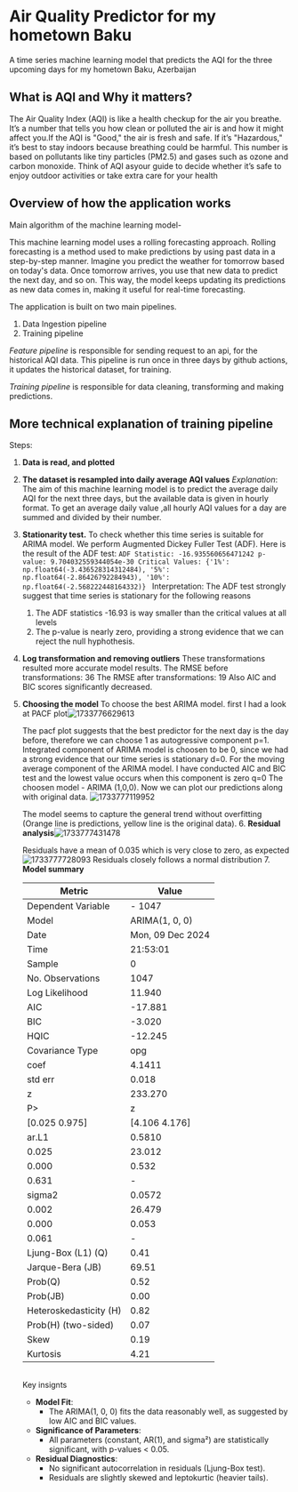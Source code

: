 # Air Quality Predictor for my hometown Baku

A  time series machine learning model that predicts the AQI for the three upcoming days for  my hometown Baku, Azerbaijan

## What is AQI and Why it matters?

The Air Quality Index (AQI) is like a health checkup for the air you breathe. It’s a number that tells you how clean or polluted the air is and how it might affect you.If the AQI is "Good," the air is fresh and safe. If it’s "Hazardous," it’s best to stay indoors because breathing could be harmful. This number is based on pollutants like tiny particles (PM2.5) and gases such as ozone and carbon monoxide. Think of AQI asyour guide to decide whether it’s safe to enjoy outdoor activities or take extra care for your health

## Overview of how the application works

Main algorithm of the machine learning model-

This machine  learning model uses a rolling forecasting approach.
Rolling forecasting is a method used to make predictions by using past data in a step-by-step manner. Imagine you predict the weather for tomorrow based on today's data. Once tomorrow arrives, you use that new data to predict the next day, and so on. This way, the model keeps updating its predictions as new data comes in, making it useful for real-time forecasting.

The application is built on two main pipelines.

1. Data Ingestion pipeline
2. Training pipeline

*Feature pipeline* is responsible for sending request to an api,  for the historical AQI data. This pipeline is run once in three days  by github actions, it updates  the historical dataset, for training.

*Training pipeline* is responsible for data cleaning, transforming and making predictions.

## More technical explanation of training pipeline

Steps:

1. **Data is read, and plotted**
2. **The dataset is  resampled into daily average AQI values**
   *Explanation*: The  aim of this machine learning model is to predict the  average daily  AQI for the next three days,  but the available data is given in hourly format. To get an average  daily value ,all hourly AQI values  for a day are  summed and divided by their number.
3. **Stationarity test.**
   To  check whether this  time series is suitable for ARIMA model. We perform  Augmented Dickey Fuller Test (ADF). Here is the result of the ADF test:
   ```ADF Statistic: -16.935560656471242 p-value: 9.704032559344054e-30 Critical Values: {'1%': np.float64(-3.436528314312484), '5%': np.float64(-2.86426792284943), '10%': np.float64(-2.568222448164332)} ```
   Interpretation: The ADF test strongly suggest that time series is stationary for the following reasons

   1. The ADF statistics -16.93 is  way smaller than the critical values at all levels
   2. The p-value is nearly zero, providing a strong evidence that   we can reject the null hyphothesis.
4. **Log transformation and  removing outliers**
   These transformations resulted  more accurate  model results.
   The RMSE before transformations: 36
   The RMSE after transformations: 19
   Also  AIC and BIC scores  significantly decreased.
5. **Choosing the model**
   To choose the best ARIMA model. first I had a look at PACF plot![1733776629613](images/README/1733776629613.png)

   The pacf plot suggests that  the best  predictor for the  next day is the day before, therefore we can  choose 1 as autogressive component p=1.
   Integrated component of  ARIMA model is choosen to be 0, since  we had a strong evidence that our time series is stationary d=0.
   For the moving average  component of  the ARIMA model. I have conducted AIC  and BIC test and the lowest value occurs  when this component is zero q=0
   The choosen model - ARIMA (1,0,0).
   Now we can plot our predictions along with original data.
   ![1733777119952](images/README/1733777119952.png)

   The model seems to capture the general  trend without overfitting (Orange line  is predictions, yellow line is the original data).
   6. **Residual analysis**![1733777431478](images/README/1733777431478.png)

   Residuals  have a mean  of 0.035 which is very close to zero, as expected
   ![1733777728093](images/README/1733777728093.png)
   Residuals closely follows a normal distribution
   7. **Model summary**


   | Metric                 | Value            |
   | ---------------------- | ---------------- |
   | Dependent Variable     | - 1047           |
   | Model                  | ARIMA(1, 0, 0)   |
   | Date                   | Mon, 09 Dec 2024 |
   | Time                   | 21:53:01         |
   | Sample                 | 0                |
   | No. Observations       | 1047             |
   | Log Likelihood         | 11.940           |
   | AIC                    | -17.881          |
   | BIC                    | -3.020           |
   | HQIC                   | -12.245          |
   | Covariance Type        | opg              |
   | coef                   | 4.1411           |
   | std err                | 0.018            |
   | z                      | 233.270          |
   | P>                     | z                |
   | [0.025 0.975]          | [4.106 4.176]    |
   | ar.L1                  | 0.5810           |
   | 0.025                  | 23.012           |
   | 0.000                  | 0.532            |
   | 0.631                  | -                |
   | sigma2                 | 0.0572           |
   | 0.002                  | 26.479           |
   | 0.000                  | 0.053            |
   | 0.061                  | -                |
   | Ljung-Box (L1) (Q)     | 0.41             |
   | Jarque-Bera (JB)       | 69.51            |
   | Prob(Q)                | 0.52             |
   | Prob(JB)               | 0.00             |
   | Heteroskedasticity (H) | 0.82             |
   | Prob(H) (two-sided)    | 0.07             |
   | Skew                   | 0.19             |
   | Kurtosis               | 4.21             |


   |  |  |  |
   | - | - | - |

   Key insignts


   * **Model Fit**:
     * The ARIMA(1, 0, 0) fits the data reasonably well, as suggested by low AIC and BIC values.
   * **Significance of Parameters**:
     * All parameters (constant, AR(1), and sigma²) are statistically significant, with p-values < 0.05.
   * **Residual Diagnostics**:
     * No significant autocorrelation in residuals (Ljung-Box test).
     * Residuals are slightly skewed and leptokurtic (heavier tails).
